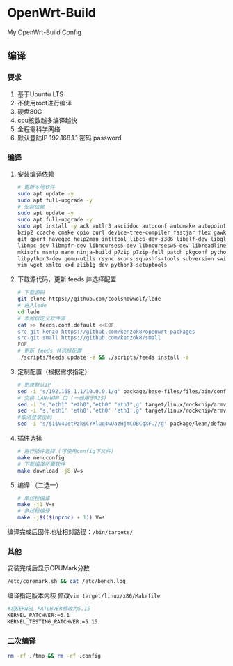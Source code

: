 # OpenWrt-Build

My OpenWrt-Build Config

## 编译

###  要求

1. 基于Ubuntu  LTS
2. 不使用root进行编译
3. 硬盘80G
4. cpu核数越多编译越快
5. 全程需科学网络
6. 默认登陆IP 192.168.1.1 密码 password

### 编译

1. 安装编译依赖

   ```bash
   # 更新本地软件
   sudo apt update -y
   sudo apt full-upgrade -y
   # 安装依赖
   sudo apt update -y
   sudo apt full-upgrade -y
   sudo apt install -y ack antlr3 asciidoc autoconf automake autopoint binutils bison build-essential \
   bzip2 ccache cmake cpio curl device-tree-compiler fastjar flex gawk gettext gcc-multilib g++-multilib \
   git gperf haveged help2man intltool libc6-dev-i386 libelf-dev libglib2.0-dev libgmp3-dev libltdl-dev \
   libmpc-dev libmpfr-dev libncurses5-dev libncursesw5-dev libreadline-dev libssl-dev libtool lrzsz \
   mkisofs msmtp nano ninja-build p7zip p7zip-full patch pkgconf python2.7 python3 python3-pyelftools \
   libpython3-dev qemu-utils rsync scons squashfs-tools subversion swig texinfo uglifyjs upx-ucl unzip \
   vim wget xmlto xxd zlib1g-dev python3-setuptools
   ```

2. 下载源代码，更新 feeds 并选择配置

   ```bash
   # 下载源码
   git clone https://github.com/coolsnowwolf/lede
   # 进入lede
   cd lede
   # 添加自定义软件源
   cat >> feeds.conf.default <<EOF
   src-git kenzo https://github.com/kenzok8/openwrt-packages
   src-git small https://github.com/kenzok8/small
   EOF
   # 更新 feeds 并选择配置
   ./scripts/feeds update -a && ./scripts/feeds install -a
   ```

3. 定制配置（根据需求指定）

   ```bash
   # 更换默认IP
   sed -i 's/192.168.1.1/10.0.0.1/g' package/base-files/files/bin/config_generate
   # 交换 LAN/WAN 口 (一般用于R2S)
   sed -i 's,"eth1" "eth0","eth0" "eth1",g' target/linux/rockchip/armv8/base-files/etc/board.d/02_network
   sed -i "s,'eth1' 'eth0','eth0' 'eth1',g" target/linux/rockchip/armv8/base-files/etc/board.d/02_network
   #取消登录密码
   sed -i 's/$1$V4UetPzk$CYXluq4wUazHjmCDBCqXF.//g' package/lean/default-settings/files/zzz-default-settings
   ```

4. 插件选择

   ```bash
   # 进行插件选择 (可使用config下文件)
   make menuconfig
   # 下载编译所需软件
   make download -j8 V=s
   ```

5. 编译 （二选一）

   ```bash
   # 单线程编译
   make -j1 V=s
   # 多线程编译
   make -j$(($(nproc) + 1)) V=s
   ```

编译完成后固件地址相对路径：`/bin/targets/`

### 其他

安装完成后显示CPUMark分数

```bash
/etc/coremark.sh && cat /etc/bench.log
```
编译指定版本内核
修改`vim target/linux/x86/Makefile`
```bash
#将KERNEL_PATCHVER修改为5.15
KERNEL_PATCHVER:=6.1
KERNEL_TESTING_PATCHVER:=5.15
```

### 二次编译
```bash
rm -rf ./tmp && rm -rf .config
```


